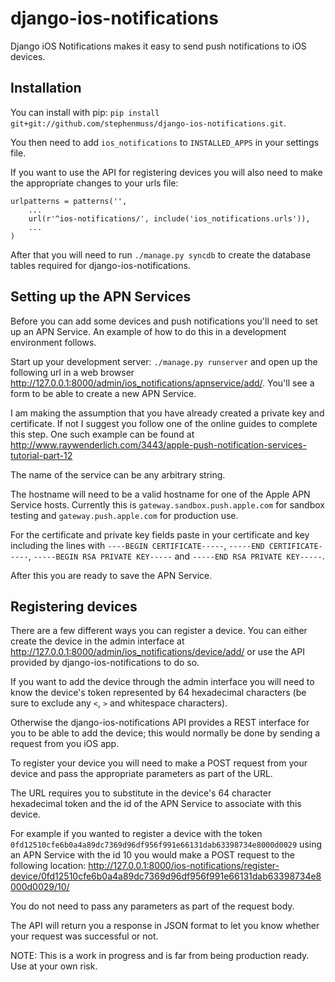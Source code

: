 django-ios-notifications
=================

Django iOS Notifications makes it easy to send push notifications to iOS devices.


Installation
-----------------

You can install with pip: `pip install git+git://github.com/stephenmuss/django-ios-notifications.git`.

You then need to add `ios_notifications` to `INSTALLED_APPS` in your settings file.

If you want to use the API for registering devices you will also need to make the appropriate changes to your urls file:

    urlpatterns = patterns('',
        ...
        url(r'^ios-notifications/', include('ios_notifications.urls')),
        ...
    )

After that you will need to run `./manage.py syncdb` to create the database tables required for django-ios-notifications.


Setting up the APN Services
-----------------

Before you can add some devices and push notifications you'll need to set up an APN Service.
An example of how to do this in a development environment follows.

Start up your development server: `./manage.py runserver` and open up the following url in a web browser http://127.0.0.1:8000/admin/ios_notifications/apnservice/add/. You'll see a form to be able to create a new APN Service.

I am making the assumption that you have already created a private key and certificate. If not I suggest you follow one of the online guides to complete this step. One such example can be found at http://www.raywenderlich.com/3443/apple-push-notification-services-tutorial-part-12

The name of the service can be any arbitrary string.

The hostname will need to be a valid hostname for one of the Apple APN Service hosts. Currently this is `gateway.sandbox.push.apple.com` for sandbox testing and `gateway.push.apple.com` for production use.

For the certificate and private key fields paste in your certificate and key including the lines with `----BEGIN CERTIFICATE-----`, `-----END CERTIFICATE-----`, `-----BEGIN RSA PRIVATE KEY-----` and `-----END RSA PRIVATE KEY-----`.

After this you are ready to save the APN Service.


Registering devices
-----------------

There are a few different ways you can register a device. You can either create the device in the admin interface at http://127.0.0.1:8000/admin/ios_notifications/device/add/ or use the API provided by django-ios-notifications to do so.

If you want to add the device through the admin interface you will need to know the device's token represented by 64 hexadecimal characters (be sure to exclude any `<`, `>` and whitespace characters).

Otherwise the django-ios-notifications API provides a REST interface for you to be able to add the device; this would normally be done by sending a request from you iOS app.

To register your device you will need to make a POST request from your device and pass the appropriate parameters as part of the URL.

The URL requires you to substitute in the device's 64 character hexadecimal token and the id of the APN Service to associate with this device.

For example if you wanted to register a device with the token `0fd12510cfe6b0a4a89dc7369d96df956f991e66131dab63398734e8000d0029` using an APN Service with the id 10 you would make a POST request to the following location:
http://127.0.0.1:8000/ios-notifications/register-device/0fd12510cfe6b0a4a89dc7369d96df956f991e66131dab63398734e8000d0029/10/

You do not need to pass any parameters as part of the request body.

The API will return you a response in JSON format to let you know whether your request was successful or not.




NOTE: This is a work in progress and is far from being production ready.
Use at your own risk.
